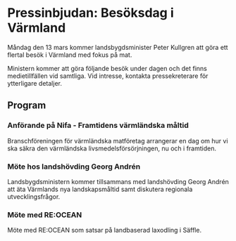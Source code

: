 # Pressinbjudan: Besöksdag i Värmland

Måndag den 13 mars kommer landsbygdsminister Peter Kullgren att göra ett flertal besök i Värmland med fokus på mat.

Ministern kommer att göra följande besök under dagen och det finns medietillfällen vid samtliga. Vid intresse, kontakta pressekreterare för ytterligare detaljer.

## Program

### Anförande på Nifa - Framtidens värmländska måltid

Branschföreningen för värmländska matföretag arrangerar en dag om hur vi ska säkra den värmländska livsmedelsförsörjningen, nu och i framtiden.

### Möte hos landshövding Georg Andrén

Landsbygdsministern kommer tillsammans med landshövding Georg Andrén att äta Värmlands nya landskapsmåltid samt diskutera regionala utvecklingsfrågor.

### Möte med RE:OCEAN

Möte med RE:OCEAN som satsar på landbaserad laxodling i Säffle.
